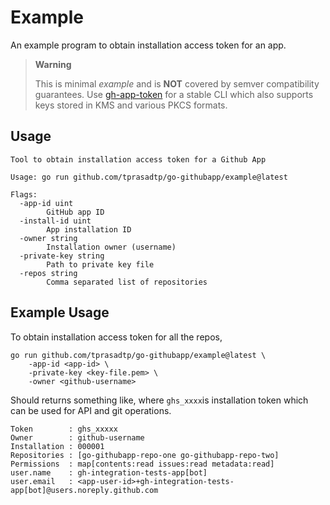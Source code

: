 # Example

An example program to obtain installation access token for an app.

> **Warning**
>
> This is minimal _example_ and is **NOT** covered by semver compatibility guarantees.
> Use [gh-app-token] for a stable CLI which also supports keys stored in KMS and various
> PKCS formats.

## Usage

```
Tool to obtain installation access token for a Github App

Usage: go run github.com/tprasadtp/go-githubapp/example@latest

Flags:
  -app-id uint
        GitHub app ID
  -install-id uint
        App installation ID
  -owner string
        Installation owner (username)
  -private-key string
        Path to private key file
  -repos string
        Comma separated list of repositories
```


## Example Usage

To obtain installation access token for all the repos,

```
go run github.com/tprasadtp/go-githubapp/example@latest \
    -app-id <app-id> \
    -private-key <key-file.pem> \
    -owner <github-username>
```

Should returns something like, where `ghs_xxxx`is installation token which can be used
for API and git operations.

```
Token        : ghs_xxxxx
Owner        : github-username
Installation : 000001
Repositories : [go-githubapp-repo-one go-githubapp-repo-two]
Permissions  : map[contents:read issues:read metadata:read]
user.name    : gh-integration-tests-app[bot]
user.email   : <app-user-id>+gh-integration-tests-app[bot]@users.noreply.github.com
```

[gh-app-token]: https://github.com/tprasadtp/gh-app-token
